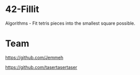 # 42-Fillit
Algorithms - Fit tetris pieces into the smallest square possible.


# Team
<https://github.com/Jemmeh>

<https://github.com/tasertasertaser>

